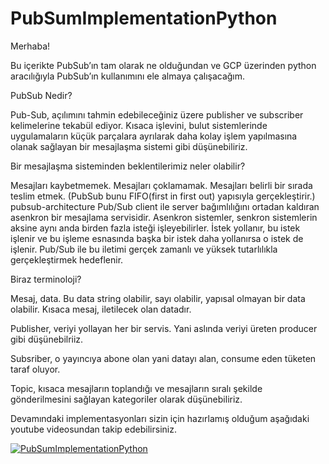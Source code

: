 # PubSumImplementationPython

Merhaba!

Bu içerikte PubSub’ın tam olarak ne olduğundan ve GCP üzerinden python aracılığıyla PubSub’ın kullanımını ele almaya çalışacağım.

PubSub Nedir?

Pub-Sub, açılımını tahmin edebileceğiniz üzere publisher ve subscriber kelimelerine tekabül ediyor. Kısaca işlevini, bulut sistemlerinde uygulamaların küçük parçalara ayrılarak daha kolay işlem yapılmasına olanak sağlayan bir mesajlaşma sistemi gibi düşünebiliriz.

Bir mesajlaşma sisteminden beklentilerimiz neler olabilir?

Mesajları kaybetmemek.
Mesajları çoklamamak.
Mesajları belirli bir sırada teslim etmek. (PubSub bunu FIFO(first in first out) yapısıyla gerçekleştirir.)
pubsub-architecture
Pub/Sub client ile server bağımlılığını ortadan kaldıran asenkron bir mesajlama servisidir. Asenkron sistemler, senkron sistemlerin aksine aynı anda birden fazla isteği işleyebilirler. İstek yollanır, bu istek işlenir ve bu işleme esnasında başka bir istek daha yollanırsa o istek de işlenir.   Pub/Sub ile bu iletimi gerçek zamanlı ve yüksek tutarlılıkla gerçekleştirmek hedeflenir.

Biraz terminoloji?

Mesaj, data. Bu data string olabilir, sayı olabilir, yapısal olmayan bir data olabilir. Kısaca mesaj, iletilecek olan datadır.

Publisher, veriyi yollayan her bir servis. Yani aslında veriyi üreten producer gibi düşünebilriiz.

Subsriber, o yayıncıya abone olan yani datayı alan, consume eden tüketen taraf oluyor.

Topic, kısaca mesajların toplandığı ve mesajların sıralı şekilde gönderilmesini sağlayan kategoriler olarak düşünebiliriz.

Devamındaki implementasyonları sizin için hazırlamış olduğum aşağıdaki youtube videosundan takip edebilirsiniz.

[![PubSumImplementationPython](https://img.youtube.com/vi/e1AoKDlxMlg/0.jpg)](https://www.youtube.com/watch?v=e1AoKDlxMlg "PubSumImplementationPython")

